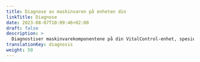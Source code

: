 ```yaml
---
title: Diagnose av maskinvaren på enheten din
linkTitle: Diagnose
date: 2023-08-07T10:09:46+02:00
draft: false
description: >
  Diagnostiser maskinvarekomponentene på din VitalControl-enhet, spesielt RFID-skanneren din.
translationKey: diagnosis
weight: 50
---
```

